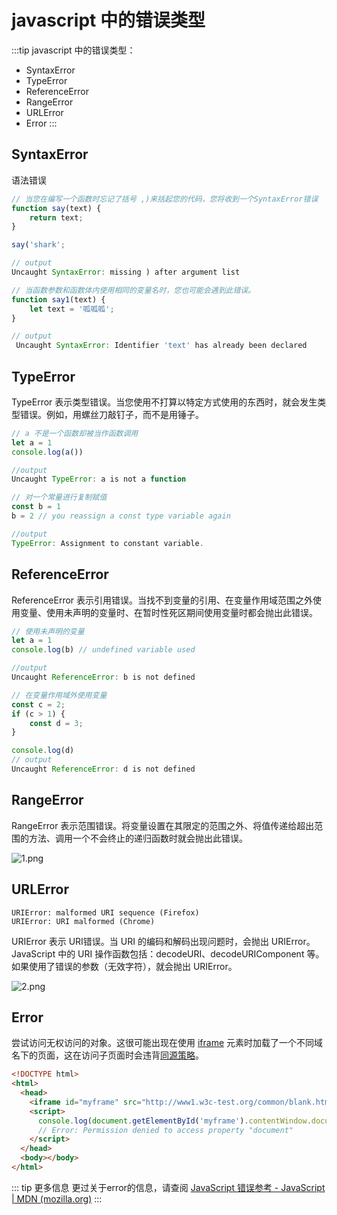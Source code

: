 # javascript 中的错误类型

:::tip javascript 中的错误类型：
*   SyntaxError
*   TypeError
*   ReferenceError
*   RangeError
*   URLError
*   Error
:::

## SyntaxError

语法错误

```js
// 当您在编写一个函数时忘记了括号 ,)来括起您的代码，您将收到一个SyntaxError错误
function say(text) {
    return text;
}

say('shark';

// output
Uncaught SyntaxError: missing ) after argument list

// 当函数参数和函数体内使用相同的变量名时，您也可能会遇到此错误。
function say1(text) {
    let text = '呱呱呱';
}

// output
 Uncaught SyntaxError: Identifier 'text' has already been declared
```

## TypeError

TypeError 表示类型错误。当您使用不打算以特定方式使用的东西时，就会发生类型错误。例如，用螺丝刀敲钉子，而不是用锤子。

```js
// a 不是一个函数却被当作函数调用
let a = 1
console.log(a()) 

//output
Uncaught TypeError: a is not a function

// 对一个常量进行复制赋值
const b = 1
b = 2 // you reassign a const type variable again

//output
TypeError: Assignment to constant variable.
```

## ReferenceError

ReferenceError 表示引用错误。当找不到变量的引用、在变量作用域范围之外使用变量、使用未声明的变量时、在暂时性死区期间使用变量时都会抛出此错误。

```js
// 使用未声明的变量
let a = 1
console.log(b) // undefined variable used

//output
Uncaught ReferenceError: b is not defined

// 在变量作用域外使用变量
const c = 2;
if (c > 1) {
    const d = 3;
}

console.log(d)
// output
Uncaught ReferenceError: d is not defined
```

## RangeError

RangeError 表示范围错误。将变量设置在其限定的范围之外、将值传递给超出范围的方法、调用一个不会终止的递归函数时就会抛出此错误。

![1.png](/images/basic/javascript-error-type/1.png)

## URLError

```
URIError: malformed URI sequence (Firefox)
URIError: URI malformed (Chrome)
```

URIError 表示 URI错误。当 URI 的编码和解码出现问题时，会抛出 URIError。JavaScript 中的 URI 操作函数包括：decodeURI、decodeURIComponent 等。如果使用了错误的参数（无效字符），就会抛出 URIError。

![2.png](/images/basic/javascript-error-type/2.png)

## Error

尝试访问无权访问的对象。这很可能出现在使用 [iframe](https://developer.mozilla.org/zh-CN/docs/Web/HTML/Element/iframe) 元素时加载了一个不同域名下的页面，这在访问子页面时会违背[同源策略](https://developer.mozilla.org/zh-CN/docs/Web/Security/Same-origin_policy)。

```html
<!DOCTYPE html>
<html>
  <head>
    <iframe id="myframe" src="http://www1.w3c-test.org/common/blank.html"></iframe>
    <script>
      console.log(document.getElementById('myframe').contentWindow.document);
      // Error: Permission denied to access property "document"
    </script>
  </head>
  <body></body>
</html>
```

::: tip 更多信息
更过关于error的信息，请查阅 [JavaScript 错误参考 - JavaScript | MDN (mozilla.org)](https://developer.mozilla.org/zh-CN/docs/Web/JavaScript/Reference/Errors)
:::
